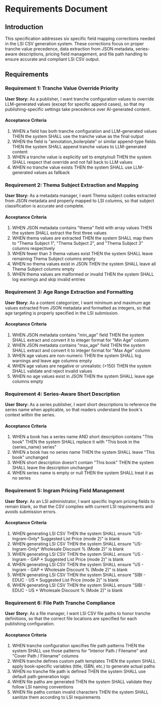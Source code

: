 # Requirements Document

## Introduction

This specification addresses six specific field mapping corrections needed in the LSI CSV generation system. These corrections focus on proper tranche value precedence, data extraction from JSON metadata, series-aware descriptions, pricing field management, and file path handling to ensure accurate and compliant LSI CSV output.

## Requirements

### Requirement 1: Tranche Value Override Priority

**User Story:** As a publisher, I want tranche configuration values to override LLM-generated values (except for specific append cases), so that my publishing-specific settings take precedence over AI-generated content.

#### Acceptance Criteria

1. WHEN a field has both tranche configuration and LLM-generated values THEN the system SHALL use the tranche value as the final output
2. WHEN the field is "annotation_boilerplate" or similar append-type fields THEN the system SHALL append tranche values to LLM-generated content
3. WHEN a tranche value is explicitly set to empty/null THEN the system SHALL respect that override and not fall back to LLM values
4. WHEN no tranche value exists THEN the system SHALL use LLM-generated values as fallback

### Requirement 2: Thema Subject Extraction and Mapping

**User Story:** As a metadata manager, I want Thema subject codes extracted from JSON metadata and properly mapped to LSI columns, so that subject classification is accurate and complete.

#### Acceptance Criteria

1. WHEN JSON metadata contains "thema" field with array values THEN the system SHALL extract the first three values
2. WHEN thema values are extracted THEN the system SHALL map them to "Thema Subject 1", "Thema Subject 2", and "Thema Subject 3" columns respectively
3. WHEN fewer than 3 thema values exist THEN the system SHALL leave remaining Thema Subject columns empty
4. WHEN no thema values exist in JSON THEN the system SHALL leave all Thema Subject columns empty
5. WHEN thema values are malformed or invalid THEN the system SHALL log warnings and skip invalid entries

### Requirement 3: Age Range Extraction and Formatting

**User Story:** As a content categorizer, I want minimum and maximum age values extracted from JSON metadata and formatted as integers, so that age targeting is properly specified in the LSI submission.

#### Acceptance Criteria

1. WHEN JSON metadata contains "min_age" field THEN the system SHALL extract and convert it to integer format for "Min Age" column
2. WHEN JSON metadata contains "max_age" field THEN the system SHALL extract and convert it to integer format for "Max Age" column
3. WHEN age values are non-numeric THEN the system SHALL log warnings and leave age columns empty
4. WHEN age values are negative or unrealistic (>150) THEN the system SHALL validate and reject invalid values
5. WHEN no age values exist in JSON THEN the system SHALL leave age columns empty

### Requirement 4: Series-Aware Short Description

**User Story:** As a series publisher, I want short descriptions to reference the series name when applicable, so that readers understand the book's context within the series.

#### Acceptance Criteria

1. WHEN a book has a series name AND short description contains "This book" THEN the system SHALL replace it with "This book in the {series_name} series"
2. WHEN a book has no series name THEN the system SHALL leave "This book" unchanged
3. WHEN short description doesn't contain "This book" THEN the system SHALL leave the description unchanged
4. WHEN series name is empty or null THEN the system SHALL treat it as no series

### Requirement 5: Ingram Pricing Field Management

**User Story:** As an LSI administrator, I want specific Ingram pricing fields to remain blank, so that the CSV complies with current LSI requirements and avoids submission errors.

#### Acceptance Criteria

1. WHEN generating LSI CSV THEN the system SHALL ensure "US-Ingram-Only* Suggested List Price (mode 2)" is blank
2. WHEN generating LSI CSV THEN the system SHALL ensure "US-Ingram-Only* Wholesale Discount % (Mode 2)" is blank
3. WHEN generating LSI CSV THEN the system SHALL ensure "US - Ingram - GAP * Suggested List Price (mode 2)" is blank
4. WHEN generating LSI CSV THEN the system SHALL ensure "US - Ingram - GAP * Wholesale Discount % (Mode 2)" is blank
5. WHEN generating LSI CSV THEN the system SHALL ensure "SIBI - EDUC - US * Suggested List Price (mode 2)" is blank
6. WHEN generating LSI CSV THEN the system SHALL ensure "SIBI - EDUC - US * Wholesale Discount % (Mode 2)" is blank

### Requirement 6: File Path Tranche Compliance

**User Story:** As a file manager, I want LSI CSV file paths to honor tranche definitions, so that the correct file locations are specified for each publishing configuration.

#### Acceptance Criteria

1. WHEN tranche configuration specifies file path patterns THEN the system SHALL use those patterns for "Interior Path / Filename" and "Cover Path / Filename" columns
2. WHEN tranche defines custom path templates THEN the system SHALL apply book-specific variables (title, ISBN, etc.) to generate actual paths
3. WHEN no tranche file path is defined THEN the system SHALL use default path generation logic
4. WHEN file paths are generated THEN the system SHALL validate they follow LSI naming conventions
5. WHEN file paths contain invalid characters THEN the system SHALL sanitize them according to LSI requirements